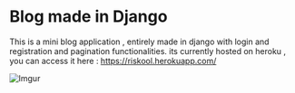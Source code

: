 # Blog made in Django

This is a mini blog application , entirely made in django with login and registration and pagination functionalities.
its currently hosted on heroku , you can access it here : https://riskool.herokuapp.com/

![Imgur](https://imgur.com/gallery/yciSGtF)
